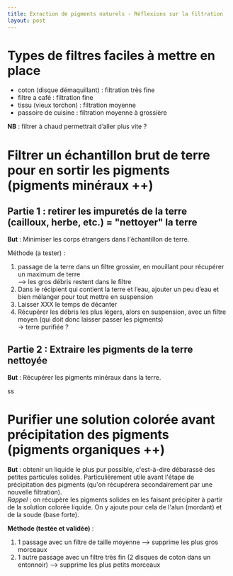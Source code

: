 ```yaml
---
title: Exraction de pigments naturels - Réflexions sur la filtration
layout: post
---
```


#  Types de filtres faciles à mettre en place

- coton (disque démaquillant) : filtration très fine
- filtre a café : filtration fine
- tissu (vieux torchon) : filtration moyenne 
- passoire de cuisine : filtration moyenne à grossière

**NB** : filtrer à chaud permettrait d’aller plus vite ?

# Filtrer un échantillon brut de terre pour en sortir les pigments (pigments minéraux ++)


## Partie 1 : retirer les impuretés de la terre (cailloux, herbe, etc.) = "nettoyer" la terre

**But** : Minimiser les corps étrangers dans l'échantillon de terre.

Méthode (a tester) : 
1) passage de la terre dans un filtre grossier, en mouillant pour récupérer un maximum de terre   
  --> les gros débris restent dans le filtre   
2) Dans le récipient qui contient la terre et l’eau, ajouter un peu d’eau et bien mélanger pour tout mettre en suspension  
3) Laisser XXX le temps de décanter  
4) Récupérer les débris les plus légers, alors en suspension, avec un filtre moyen (qui doit donc laisser passer les pigments)  
-> terre purifiée ?  

## Partie 2 : Extraire les pigments de la terre nettoyée

**But** : Récupérer les pigments minéraux dans la terre.  

ss

# Purifier une solution colorée avant précipitation des pigments (pigments organiques ++)

**But** : obtenir un liquide le plus pur possible, c'est-à-dire débarassé des petites particules solides. Particulièrement utile avant l'étape de précipitation des pigments (qu'on récupérera secondairement par une nouvelle filtration).    
*Rappel* : on récupère les pigments solides en les faisant précipiter à partir de la solution colorée liquide. On y ajoute pour cela de l'alun (mordant) et de la soude (base forte).

**Méthode (testée et validée)** :
1) 1 passage avec un filtre de taille moyenne —> supprime les plus gros morceaux
2) 1 autre passage avec un filtre très fin (2 disques de coton dans un entonnoir) —> supprime les plus petits morceaux
